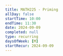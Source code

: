 ```yaml
---
title: MATH225 - Priming
allDay: false
startTime: 10:00
endTime: 11:30
date: 2024-09-09
completed: null
type: recurring
daysOfWeek: [M]
startRecur: 2024-09-09
---
```

